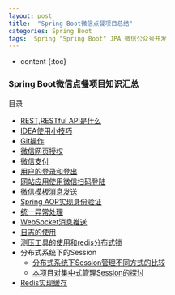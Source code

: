 ```yaml
---
layout: post
title:  "Spring Boot微信点餐项目总结"
categories: Spring Boot
tags:  Spring "Spring Boot" JPA 微信公众号开发
---
```


* content
{:toc}

### Spring Boot微信点餐项目知识汇总            
目录     
* [REST,RESTful API是什么](https://github.com/sqmax/springboot-project/wiki/REST,RESTfulAPI%E6%98%AF%E4%BB%80%E4%B9%88%EF%BC%9F)         
* [IDEA使用小技巧](https://github.com/sqmax/springboot-project/wiki/IDEA%E4%BD%BF%E7%94%A8%E5%B0%8F%E6%8A%80%E5%B7%A7)      
* [Git操作](https://github.com/sqmax/springboot-project/wiki/Git%E6%93%8D%E4%BD%9C)       
* [微信网页授权](https://github.com/sqmax/springboot-project/wiki/%E5%BE%AE%E4%BF%A1%E7%BD%91%E9%A1%B5%E6%8E%88%E6%9D%83)   
* [微信支付](https://github.com/sqmax/springboot-project/wiki/%E5%BE%AE%E4%BF%A1%E6%94%AF%E4%BB%98)        
* [用户的登录和登出](https://github.com/sqmax/springboot-project/wiki/%E7%94%A8%E6%88%B7%E7%9A%84%E7%99%BB%E5%BD%95%E5%92%8C%E7%99%BB%E5%87%BA)     
* [网站应用使用微信扫码登陆](https://github.com/sqmax/springboot-project/wiki/%E7%BD%91%E7%AB%99%E5%BA%94%E7%94%A8%E4%BD%BF%E7%94%A8%E5%BE%AE%E4%BF%A1%E6%89%AB%E7%A0%81%E7%99%BB%E5%BD%95)    
* [微信模板消息发送](https://github.com/sqmax/springboot-project/wiki/%E5%BE%AE%E4%BF%A1%E6%A8%A1%E6%9D%BF%E6%B6%88%E6%81%AF%E5%8F%91%E9%80%81)       
* [Spring AOP实现身份验证](https://github.com/sqmax/springboot-project/wiki/Spring-AOP%E5%AE%9E%E7%8E%B0%E8%BA%AB%E4%BB%BD%E9%AA%8C%E8%AF%81)     
* [统一异常处理](https://github.com/sqmax/springboot-project/wiki/%E7%BB%9F%E4%B8%80%E5%BC%82%E5%B8%B8%E5%A4%84%E7%90%86)   
* [WebSocket消息推送](https://github.com/sqmax/springboot-project/wiki/WebSocket%E6%B6%88%E6%81%AF%E6%8E%A8%E9%80%81)     
* [日志的使用](https://github.com/sqmax/springboot-project/wiki/%E6%97%A5%E5%BF%97%E7%9A%84%E4%BD%BF%E7%94%A8)        
* [测压工具的使用和redis分布式锁](https://github.com/sqmax/springboot-project/wiki/%E6%B5%8B%E5%8E%8B%E5%B7%A5%E5%85%B7%E7%9A%84%E4%BD%BF%E7%94%A8%E5%92%8Credis%E5%88%86%E5%B8%83%E5%BC%8F%E9%94%81)   
* 分布式系统下的Session     
   * [分布式系统下Session管理不同方式的比较](https://github.com/sqmax/springboot-project/wiki/%E5%88%86%E5%B8%83%E5%BC%8F%E7%B3%BB%E7%BB%9F%E4%B8%8BSession%E7%AE%A1%E7%90%86)    
   * [本项目对集中式管理Session的探讨](https://github.com/sqmax/springboot-project/wiki/%E4%BB%80%E4%B9%88%E6%98%AF%E5%88%86%E5%B8%83%E5%BC%8F%E7%B3%BB%E7%BB%9F%E7%9A%84Session%EF%BC%9F)       
* [Redis实现缓存](https://github.com/sqmax/springboot-project/wiki/Redis%E5%AE%9E%E7%8E%B0%E7%BC%93%E5%AD%98)  

        
